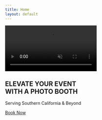 ```yaml
---
title: Home
layout: default
---
```


<!-- --- HERO SECTION --- -->
<section class="hero">
  <!-- ❶  Temporary placeholder video (7-sec loop).
           Swap the src path later when you upload your own MP4. -->
  <video class="hero-video" autoplay muted loop playsinline>
    <source src="https://cdn.pixabay.com/vimeo/309445883/people-20761.mp4?width=1280" type="video/mp4">
  </video>

  <div class="hero-overlay">
    <h1 class="hero-title">ELEVATE YOUR EVENT<br>WITH A PHOTO&nbsp;BOOTH</h1>
    <p class="hero-sub">Serving Southern California &amp; Beyond</p>
    <a class="cta-btn" href="/book-now/">Book&nbsp;Now</a>
  </div>
</section>
